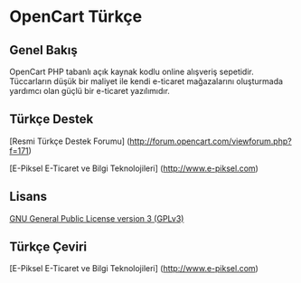 # OpenCart Türkçe

## Genel Bakış

OpenCart PHP tabanlı açık kaynak kodlu online alışveriş sepetidir. Tüccarların düşük bir maliyet ile kendi e-ticaret mağazalarını oluşturmada yardımcı olan güçlü bir e-ticaret yazılımıdır.

## Türkçe Destek

[Resmi Türkçe Destek Forumu] (http://forum.opencart.com/viewforum.php?f=171)

[E-Piksel E-Ticaret ve Bilgi Teknolojileri] (http://www.e-piksel.com)


## Lisans

[GNU General Public License version 3 (GPLv3)](https://github.com/e-piksel/opencart-tr/blob/master/lisans.txt)

## Türkçe Çeviri

[E-Piksel E-Ticaret ve Bilgi Teknolojileri] (http://www.e-piksel.com)
